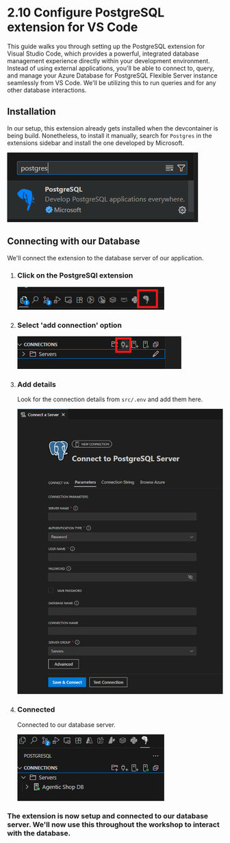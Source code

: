 # 2.10 Configure PostgreSQL extension for VS Code

This guide walks you through setting up the PostgreSQL extension for Visual Studio Code, which provides a powerful, integrated database management experience directly within your development environment. Instead of using external applications, you'll be able to connect to, query, and manage your Azure Database for PostgreSQL Flexible Server instance seamlessly from VS Code. We'll be utilizing this to run queries and for any other database interactions.

## Installation

In our setup, this extension already gets installed when the devcontainer is being build. Nonetheless, to install it manually, search for `Postgres` in the extensions sidebar and install the one developed by Microsoft.

![PostgreSQL extension for VS Code](../img/postgres-extension.png) 

## Connecting with our Database

We'll connect the extension to the database server of our application.

1. ### Click on the PostgreSQl extension

     ![PostgreSQL extension icon for VS Code](../img/postgres-extension-icon.png)


2. ### Select 'add connection' option

     ![add-connection](../img/add-connection.png)


3. ### Add details

    Look for the connection details from `src/.env` and add them here.

     ![connection-details](../img/connection-details.png)


4. ### Connected      

    Connected to our database server.

     ![connection-details](../img/connected.png)


### The extension is now setup and connected to our database server. We'll now use this throughout the workshop to interact with the database.